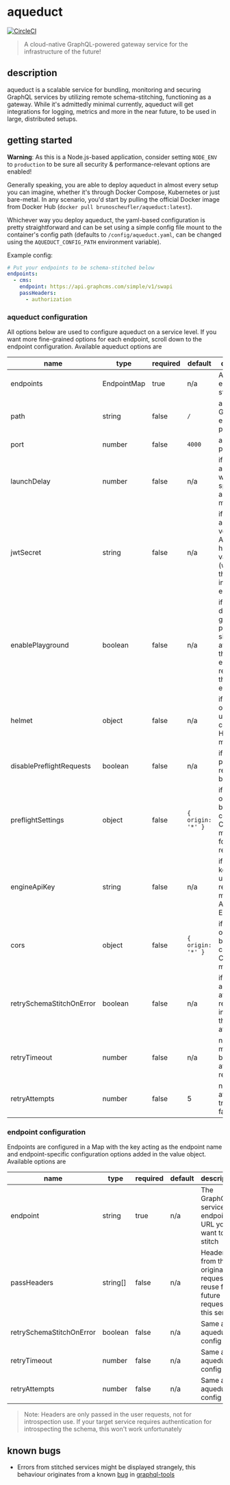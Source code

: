 # aqueduct

[![CircleCI](https://circleci.com/gh/BrunoScheufler/aqueduct.svg?style=svg)](https://circleci.com/gh/BrunoScheufler/aqueduct)

> A cloud-native GraphQL-powered gateway service for the infrastructure of the future!

## description

aqueduct is a scalable service for bundling, monitoring and securing GraphQL services by utilizing remote schema-stitching, functioning as a gateway. While it's admittedly minimal currently, aqueduct will get integrations for logging, metrics and more in the near future, to be used in large, distributed setups.

## getting started

**Warning**: As this is a Node.js-based application, consider setting `NODE_ENV` to `production` to be sure all security & performance-relevant options are enabled!

Generally speaking, you are able to deploy aqueduct in almost every setup you can imagine, whether it's through Docker Compose, Kubernetes or just bare-metal. In any scenario, you'd start by pulling the official Docker image from Docker Hub (`docker pull brunoscheufler/aqueduct:latest`).

Whichever way you deploy aqueduct, the yaml-based configuration is pretty straightforward and can be set using a simple config file mount to the container's config path (defaults to `/config/aqueduct.yaml`, can be changed using the `AQUEDUCT_CONFIG_PATH` environment variable).

Example config:

```yaml
# Put your endpoints to be schema-stitched below
endpoints:
  - cms:
    endpoint: https://api.graphcms.com/simple/v1/swapi
    passHeaders:
      - authorization
```

### aqueduct configuration

All options below are used to configure aqueduct on a service level. If you want more fine-grained options for each endpoint, scroll down to the endpoint configuration. Available aqueduct options are

| name                     | type        | required | default           | description                                                                                                           | env variable                      |
| ------------------------ | ----------- | -------- | ----------------- | --------------------------------------------------------------------------------------------------------------------- | --------------------------------- |
| endpoints                | EndpointMap | true     | n/a               | An object of endpoints to stitch                                                                                      | n/a                               |
| path                     | string      | false    | `/`               | aqueduct GraphQL endpoint path                                                                                        | `AQUEDUCT_PATH`                   |
| port                     | number      | false    | `4000`            | aqueduct port                                                                                                         | `AQUEDUCT_PORT`                   |
| launchDelay              | number      | false    | n/a               | if set, aqueduct will wait the specified amount of ms                                                                 | `AQUEDUCT_LAUNCH_DELAY`           |
| jwtSecret                | string      | false    | n/a               | if set, aqueduct will verify Authorization headers for a valid JWT (warning: this can interfere with endpoints)       | `AQUEDUCT_JWT_SECRET`             |
| enablePlayground         | boolean     | false    | n/a               | if set, the default graphql-playground site will be available on the aqueduct endpoint, regardless of the environment | `AQUEDUCT_ENABLE_PLAYGROUND`      |
| helmet                   | object      | false    | n/a               | if set, the object will be used to configure the Helmet middleware                                                    | n/a                               |
| disablePreflightRequests | boolean     | false    | n/a               | if set, CORS preflight requests will be blocked                                                                       | `AQUEDUCT_DISABLE_CORS_PREFLIGHT` |
| preflightSettings        | object      | false    | `{ origin: '*' }` | if set, these options will be used to configure the CORS middleware for preflight requests                            | n/a                               |
| engineApiKey             | string      | false    | n/a               | if set, this key will be used to report metrics to Apollo Engine                                                      | `AQUEDUCT_ENGINE_KEY`             |
| cors                     | object      | false    | `{ origin: '*' }` | if set, these options will be used to configure the CORS middleware                                                   | n/a                               |
| retrySchemaStitchOnError | boolean     | false    | n/a               | if set, aqueduct will attempt to retry introspecting the endpoint after a failure                                     | n/a                               |
| retryTimeout             | number      | false    | n/a               | number of ms to wait before attempting to retry                                                                       | n/a                               |
| retryAttempts            | number      | false    | 5                 | number of attempts to try before failing                                                                              | n/a                               |

### endpoint configuration

Endpoints are configured in a Map with the key acting as the endpoint name and endpoint-specific configuration options added in the value object. Available options are

| name                     | type     | required | default | description                                                                    |
| ------------------------ | -------- | -------- | ------- | ------------------------------------------------------------------------------ |
| endpoint                 | string   | true     | n/a     | The GraphQL service endpoint URL you want to stitch                            |
| passHeaders              | string[] | false    | n/a     | Headers from the original request to reuse for future requests to this service |
| retrySchemaStitchOnError | boolean  | false    | n/a     | Same as in aqueduct config                                                     |
| retryTimeout             | number   | false    | n/a     | Same as in aqueduct config                                                     |
| retryAttempts            | number   | false    | n/a     | Same as in aqueduct config                                                     |

> Note: Headers are only passed in the user requests, not for introspection use. If your target service requires authentication for introspecting the schema, this won't work unfortunately

## known bugs

- Errors from stitched services might be displayed strangely, this behaviour originates from a known [bug](https://github.com/apollographql/graphql-tools/issues/743) in [graphql-tools](https://github.com/apollographql/graphql-tools)
